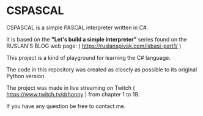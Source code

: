 # CSPASCAL

CSPASCAL is a simple PASCAL interpreter written in C#.

It is based on the **"Let's build a simple interpreter"** series found on the RUSLAN'S BLOG web page: ( https://ruslanspivak.com/lsbasi-part1/ )

This project is a kind of playground for learning the C# language.

The code in this repository was created as closely as possible to its original Python version.

The project was made in live streaming on Twitch ( https://www.twitch.tv/drhonny ) from chapter 1 to 19.

If you have any question be free to contact me.
